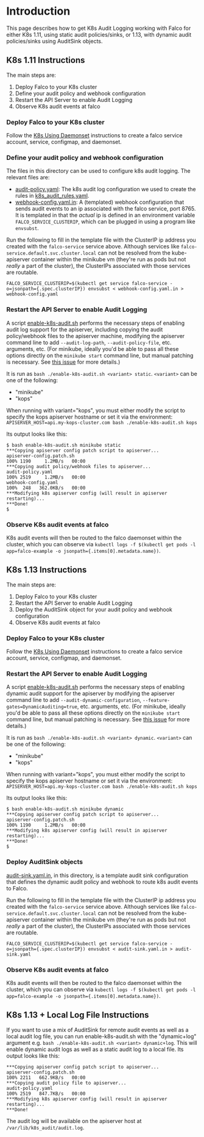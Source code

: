 # Introduction

This page describes how to get K8s Audit Logging working with Falco for either K8s 1.11, using static audit policies/sinks, or 1.13, with dynamic audit policies/sinks using AuditSink objects.

## K8s 1.11 Instructions

The main steps are:

1. Deploy Falco to your K8s cluster
1. Define your audit policy and webhook configuration
1. Restart the API Server to enable Audit Logging
1. Observe K8s audit events at falco

### Deploy Falco to your K8s cluster

Follow the [K8s Using Daemonset](../../integrations/k8s-using-daemonset/README.md) instructions to create a falco service account, service, configmap, and daemonset.

### Define your audit policy and webhook configuration

The files in this directory can be used to configure k8s audit logging. The relevant files are:

* [audit-policy.yaml](./audit-policy.yaml): The k8s audit log configuration we used to create the rules in [k8s_audit_rules.yaml](../../rules/k8s_audit_rules.yaml).
* [webhook-config.yaml.in](./webhook-config.yaml.in): A (templated) webhook configuration that sends audit events to an ip associated with the falco service, port 8765. It is templated in that the *actual* ip is defined in an environment variable `FALCO_SERVICE_CLUSTERIP`, which can be plugged in using a program like `envsubst`.

Run the following to fill in the template file with the ClusterIP ip address you created with the `falco-service` service above. Although services like `falco-service.default.svc.cluster.local` can not be resolved from the kube-apiserver container within the minikube vm (they're run as pods but not *really* a part of the cluster), the ClusterIPs associated with those services are routable.

```
FALCO_SERVICE_CLUSTERIP=$(kubectl get service falco-service -o=jsonpath={.spec.clusterIP}) envsubst < webhook-config.yaml.in > webhook-config.yaml
```

### Restart the API Server to enable Audit Logging

A script [enable-k8s-audit.sh](./enable-k8s-audit.sh) performs the necessary steps of enabling audit log support for the apiserver, including copying the audit policy/webhook files to the apiserver machine, modifying the apiserver command line to add `--audit-log-path`, `--audit-policy-file`, etc. arguments, etc. (For minikube, ideally you'd be able to pass all these options directly on the `minikube start` command line, but manual patching is necessary. See [this issue](https://github.com/kubernetes/minikube/issues/2741) for more details.)

It is run as `bash ./enable-k8s-audit.sh <variant> static`. `<variant>` can be one of the following:

* "minikube"
* "kops"

When running with variant="kops", you must either modify the script to specify the kops apiserver hostname or set it via the environment: `APISERVER_HOST=api.my-kops-cluster.com bash ./enable-k8s-audit.sh kops`

Its output looks like this:

```
$ bash enable-k8s-audit.sh minikube static
***Copying apiserver config patch script to apiserver...
apiserver-config.patch.sh                                                                   100% 1190     1.2MB/s   00:00
***Copying audit policy/webhook files to apiserver...
audit-policy.yaml                                                                           100% 2519     1.2MB/s   00:00
webhook-config.yaml                                                                         100%  248   362.0KB/s   00:00
***Modifying k8s apiserver config (will result in apiserver restarting)...
***Done!
$
```
### Observe K8s audit events at falco

K8s audit events will then be routed to the falco daemonset within the cluster, which you can observe via `kubectl logs -f $(kubectl get pods -l app=falco-example -o jsonpath={.items[0].metadata.name})`.

## K8s 1.13 Instructions

The main steps are:

1. Deploy Falco to your K8s cluster
1. Restart the API Server to enable Audit Logging
1. Deploy the AuditSink object for your audit policy and webhook configuration
1. Observe K8s audit events at falco

### Deploy Falco to your K8s cluster

Follow the [K8s Using Daemonset](../../integrations/k8s-using-daemonset/README.md) instructions to create a falco service account, service, configmap, and daemonset.

### Restart the API Server to enable Audit Logging

A script [enable-k8s-audit.sh](./enable-k8s-audit.sh) performs the necessary steps of enabling dynamic audit support for the apiserver by modifying the apiserver command line to add `--audit-dynamic-configuration`, `--feature-gates=DynamicAuditing=true`, etc. arguments, etc. (For minikube, ideally you'd be able to pass all these options directly on the `minikube start` command line, but manual patching is necessary. See [this issue](https://github.com/kubernetes/minikube/issues/2741) for more details.)

It is run as `bash ./enable-k8s-audit.sh <variant> dynamic`. `<variant>` can be one of the following:

* "minikube"
* "kops"

When running with variant="kops", you must either modify the script to specify the kops apiserver hostname or set it via the environment: `APISERVER_HOST=api.my-kops-cluster.com bash ./enable-k8s-audit.sh kops`

Its output looks like this:

```
$ bash enable-k8s-audit.sh minikube dynamic
***Copying apiserver config patch script to apiserver...
apiserver-config.patch.sh                                                                   100% 1190     1.2MB/s   00:00
***Modifying k8s apiserver config (will result in apiserver restarting)...
***Done!
$
```

### Deploy AuditSink objects

[audit-sink.yaml.in](./audit-sink.yaml.in), in this directory, is a template audit sink configuration that defines the dynamic audit policy and webhook to route k8s audit events to Falco.

Run the following to fill in the template file with the ClusterIP ip address you created with the `falco-service` service above. Although services like `falco-service.default.svc.cluster.local` can not be resolved from the kube-apiserver container within the minikube vm (they're run as pods but not *really* a part of the cluster), the ClusterIPs associated with those services are routable.

```
FALCO_SERVICE_CLUSTERIP=$(kubectl get service falco-service -o=jsonpath={.spec.clusterIP}) envsubst < audit-sink.yaml.in > audit-sink.yaml
```

### Observe K8s audit events at falco

K8s audit events will then be routed to the falco daemonset within the cluster, which you can observe via `kubectl logs -f $(kubectl get pods -l app=falco-example -o jsonpath={.items[0].metadata.name})`.

## K8s 1.13 + Local Log File Instructions

If you want to use a mix of AuditSink for remote audit events as well as a local audit log file, you can run enable-k8s-audit.sh with the "dynamic+log" argument e.g. `bash ./enable-k8s-audit.sh <variant> dynamic+log`. This will enable dynamic audit logs as well as a static audit log to a local file. Its output looks like this:

```
***Copying apiserver config patch script to apiserver...
apiserver-config.patch.sh                                                                          100% 2211   662.9KB/s   00:00
***Copying audit policy file to apiserver...
audit-policy.yaml                                                                                  100% 2519   847.7KB/s   00:00
***Modifying k8s apiserver config (will result in apiserver restarting)...
***Done!
```

The audit log will be available on the apiserver host at `/var/lib/k8s_audit/audit.log`.
